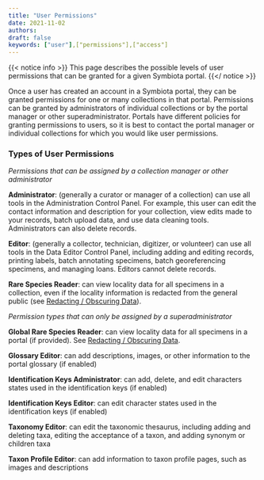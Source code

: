```yaml
---
title: "User Permissions"
date: 2021-11-02
authors:
draft: false
keywords: ["user"],["permissions"],["access"]
---
```


{{< notice info >}}
  This page describes the possible levels of user permissions that can be granted for a given Symbiota portal.
{{</ notice >}}

Once a user has created an account in a Symbiota portal, they can be granted permissions for one or many collections in that portal. Permissions can be granted by administrators of individual collections or by the portal manager or other superadministrator. Portals have different policies for granting permissions to users, so it is best to contact the portal manager or individual collections for which you would like user permissions.

### Types of User Permissions

_Permissions that can be assigned by a collection manager or other administrator_

**Administrator**: (generally a curator or manager of a collection) can use all tools in the Administration Control Panel. For example, this user can edit the contact information and description for your collection, view edits made to your records, batch upload data, and use data cleaning tools. Administrators can also delete records.

**Editor**: (generally a collector, technician, digitizer, or volunteer) can use all tools in the Data Editor Control Panel, including adding and editing records, printing labels, batch annotating specimens, batch georeferencing specimens, and managing loans. Editors cannot delete records.

**Rare Species Reader**: can view locality data for all specimens in a collection, even if the locality information is redacted from the general public (see [Redacting / Obscuring Data](https://biokic.github.io/symbiota-docs/coll_manager/data_publishing/redaction/)).

_Permission types that can only be assigned by a superadministrator_

**Global Rare Species Reader**: can view locality data for all specimens in a portal (if provided). See [Redacting / Obscuring Data](https://biokic.github.io/symbiota-docs/coll_manager/data_publishing/redaction/).

**Glossary Editor**: can add descriptions, images, or other information to the portal glossary (if enabled)

**Identification Keys Administrator**: can add, delete, and edit characters states used in the identification keys (if enabled)

**Identification Keys Editor**: can edit character states used in the identification keys (if enabled)

**Taxonomy Editor**: can edit the taxonomic thesaurus, including adding and deleting taxa, editing the acceptance of a taxon, and adding synonym or children taxa

**Taxon Profile Editor**: can add information to taxon profile pages, such as images and descriptions

